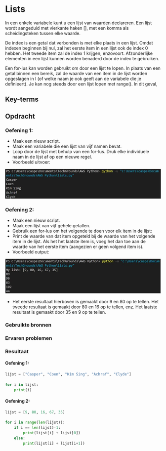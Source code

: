 # Lists
In een enkele variabele kunt u een lijst van waarden declareren. Een lijst wordt aangeduid met vierkante haken [], met een komma als scheidingsteken tussen elke waarde.

De index is een getal dat verbonden is met elke plaats in een lijst. Omdat indexen beginnen bij nul, zal het eerste item in een lijst ook de index 0 hebben. Het tweede item zal de index 1 krijgen, enzovoort. Afzonderlijke elementen in een lijst kunnen worden benaderd door de index te gebruiken.

Een for-lus kan worden gebruikt om door een lijst te lopen. In plaats van een getal binnen een bereik, zal de waarde van een item in de lijst worden opgeslagen in I (of welke naam je ook geeft aan de variabele die je definieert). Je kan nog steeds door een lijst lopen met range(). In dit geval,
## Key-terms


## Opdracht

### Oefening 1:
- Maak een nieuw script.
- Maak een variabele die een lijst van vijf namen bevat.
- Loop door de lijst met behulp van een for-lus. Druk elke individuele naam in de lijst af op een nieuwe regel.
- Voorbeeld uitvoer:

![py-example8](../00_includes/py-example8.JPG)

### Oefening 2:
- Maak een nieuw script.
- Maak een lijst van vijf gehele getallen.
- Gebruik een for-lus om het volgende te doen voor elk item in de lijst:
- Print de waarde van dat item opgeteld bij de waarde van het volgende item in de lijst. Als het het laatste item is, voeg het dan toe aan de waarde van het eerste item (aangezien er geen volgend item is).
- Voorbeeld output:

![py-example9](../00_includes/py-example9.JPG)

- Het eerste resultaat hierboven is gemaakt door 9 en 80 op te tellen. Het tweede resultaat is gemaakt door 80 en 16 op te tellen, enz. Het laatste resultaat is gemaakt door 35 en 9 op te tellen.


### Gebruikte bronnen

### Ervaren problemen

### Resultaat

#### Oefening 1:

```python
lijst = ["Casper", "Coen", "Kim Sing", "Achraf", "Clyde"]

for i in lijst:
    print(i)
```

#### Oefening 2:

```python
lijst = [9, 80, 16, 67, 35]

for i in range(len(lijst)):
    if i == len(lijst)-1:
        print(lijst[i] + lijst[0])
    else:
        print(lijst[i] + lijst[i+1])
```